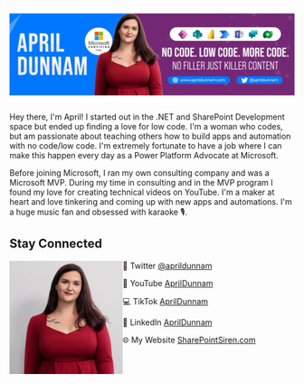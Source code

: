 ![April Dunnam, YouTuber, Developer, Power Addict](https://raw.githubusercontent.com/aprildunnam/aprildunnam/master/aprilbanner.jpg)

Hey there, I'm April!  I started out in the .NET and SharePoint Development space but ended up finding a love for low code. I'm a woman who codes, but am passionate about teaching others how to build apps and automation with no code/low code. I'm extremely fortunate to have a job where I can make this happen every day as a Power Platform Advocate at Microsoft. 

Before joining Microsoft, I ran my own consulting company and was a Microsoft MVP. During my time in consulting and in the MVP program I found my love for creating technical videos on YouTube. I'm a maker at heart and love tinkering and coming up with new apps and automations. I'm a huge music fan and obsessed with karaoke 🎙️.

## Stay Connected

<p>
  <img width="200" alt="April Dunnam" align="left" src="https://raw.githubusercontent.com/aprildunnam/aprildunnam/master/april%20-%20Copy.jpg">
</p>


💬 Twitter [@aprildunnam](https://www.twitter.com/aprildunnam)

🎥 YouTube [AprilDunnam](https://www.youtube.com/c/aprildunnam)

💻 TikTok [AprilDunnam](https://www.tiktok.com/@aprildunnam)

💼 LinkedIn [AprilDunnam](https://www.linkedin.com/in/aprildunnam)

🌐 My Website [SharePointSiren.com](https://www.sharepointsiren.com)
